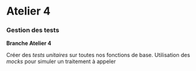 # Atelier 4
### Gestion des tests

**Branche Atelier 4**

Créer des _tests unitaires_ sur toutes nos fonctions de base.
Utilisation des _mocks_ pour simuler un traitement à appeler
